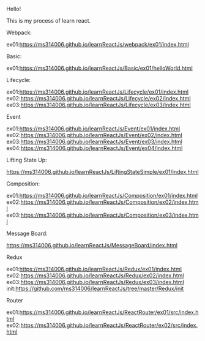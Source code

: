 Hello! 

This is my process of learn react.

Webpack:

ex01:https://ms314006.github.io/learnReactJs/webpack/ex01/index.html

Basic:

ex01:https://ms314006.github.io/learnReactJs/Basic/ex01/helloWorld.html

Lifecycle:

ex01:https://ms314006.github.io/learnReactJs/Lifecycle/ex01/index.html
ex02:https://ms314006.github.io/learnReactJs/Lifecycle/ex02/index.html
ex03:https://ms314006.github.io/learnReactJs/Lifecycle/ex03/index.html

Event

ex01:https://ms314006.github.io/learnReactJs/Event/ex01/index.html
ex02:https://ms314006.github.io/learnReactJs/Event/ex02/index.html
ex03:https://ms314006.github.io/learnReactJs/Event/ex03/index.html
ex04:https://ms314006.github.io/learnReactJs/Event/ex04/index.html

Lifting State Up:

https://ms314006.github.io/learnReactJs/LiftingStateSimple/ex01/index.html

Composition:

ex01:https://ms314006.github.io/learnReactJs/Composition/ex01/index.html
ex02:https://ms314006.github.io/learnReactJs/Composition/ex02/index.html
ex03:https://ms314006.github.io/learnReactJs/Composition/ex03/index.html

Message Board:

https://ms314006.github.io/learnReactJs/MessageBoard/index.html

Redux

ex01:https://ms314006.github.io/learnReactJs/Redux/ex01/index.html
ex02:https://ms314006.github.io/learnReactJs/Redux/ex02/index.html
ex03:https://ms314006.github.io/learnReactJs/Redux/ex03/index.html
init:https://github.com/ms314006/learnReactJs/tree/master/Redux/init

Router

ex01:https://ms314006.github.io/learnReactJs/ReactRouter/ex01/src/index.html
ex02:https://ms314006.github.io/learnReactJs/ReactRouter/ex02/src/index.html